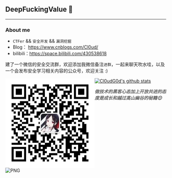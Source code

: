 ## DeepFuckingValue 👋
---
### About me

-  `CTFer` && `安全开发` && `漏洞挖掘`
- Blog： https://www.cnblogs.com/Cl0ud/
- bilibili：https://space.bilibili.com/430538618

建了一个微信的安全交流群，欢迎添加我微信备注`进群`，一起来聊天吹水哇，以及一个会发布安全学习相关内容的公众号，欢迎关注 :)

<img align="left" alt="JPG" src="./images/cgn.jpg" style="max-width:100%;" width="280px" />

<img align="left" alt="PNG" src="./images/gzh.png" style="max-width:100%;" height="400" width="750" />

[![Cl0udG0d's github stats](https://github-readme-stats.vercel.app/api?username=Cl0udG0d&show_icons=true&theme=dark)](https://github.com/anuraghazra/github-readme-stats)

> ***做技术的黑客心态加上开放共进的态度是成长和越过高山幽谷的秘籍😊***
